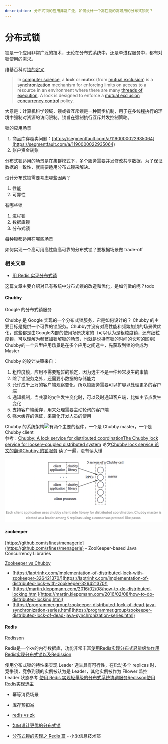 ```yaml
---
description: 分布式锁的应用非常广泛，如何设计一个高性能的高可用的分布式锁呢？
---
```


# 分布式锁

锁是一个应用非常广泛的技术，无论在分布式系统中，还是单进程服务中，都有对锁使用的需求。

维基百科对[锁的定义](https://en.wikipedia.org/wiki/Lock_%28computer_science%29)

> In [computer science](https://en.wikipedia.org/wiki/Computer_science), a **lock** or **mutex** \(from [mutual exclusion](https://en.wikipedia.org/wiki/Mutual_exclusion)\) is a [synchronization](https://en.wikipedia.org/wiki/Synchronization_%28computer_science%29) mechanism for enforcing limits on access to a resource in an environment where there are many [threads of execution](https://en.wikipedia.org/wiki/Thread_%28computer_science%29). A lock is designed to enforce a [mutual exclusion](https://en.wikipedia.org/wiki/Mutual_exclusion) [concurrency control](https://en.wikipedia.org/wiki/Concurrency_control) policy.

大意是：计算机科学领域，锁或者互斥锁是一种同步机制，用于在多线程执行的环境中强制对资源的访问限制。锁旨在强制执行互斥并发控制策略。

锁的应用场景

1. 商品库存超卖问题：[https://segmentfault.com/a/1190000022935064](https://segmentfault.com/a/1190000022935064)
2. 账户资金转账

分布式锁适用的场景是在集群模式下，多个服务需要并发修改共享数据，为了保证数据的一致性，就需要适用分布式锁来解决。

设计分布式锁需要考虑哪些因素？

1. 性能
2. 可靠性

有哪些锁

1. 进程锁
2. 数据库锁
3. 分布式锁

每种锁都适用在哪些场景

如何实现一个高可用高性能高可靠的分布式锁？要根据场景做 trade-off



### 相关文章

* [用 Redis 实现分布式锁](https://carlosbecker.com/posts/distributed-locks-redis/)

这篇文章主要介绍对已有系统中分布式锁的改造和优化，是如何做的呢？todo

#### Chubby

Google 的分布式锁服务

Chubby 是 Google 实现的一个分布式锁服务，它是如何设计的？ Chubby 的主要目标是提供一个可靠的锁服务。Chubby并没有对高性能和频繁加锁的场景做优化，这些都是由Google内部的使用场景决定的（可以认为是粗粒度锁，还有细粒度锁，可以理解为频繁加锁解锁的场景，也就是说持有锁的时间的长短的区别） Chubby的一个典型应用场景是在多个应用之间选主，先获取到锁的会成为 Master

Chubby 的设计决策来自：

1. 粗粒度锁，应用不需要短暂的锁定，因为选主不是一件经常发生的事情
2. 除了锁服务之外，还需要小数据的存储能力
3. 允许成千上万的客户端观察变化，所以锁服务需要可以扩容以处理更多的客户端
4. 通知机制，当共享的文件发生变化时，可以及时通知客户端，比如主节点发生变化
5. 支持客户端缓存，用来处理需要主动轮询的客户端
6. 强大缓存的保证，来简化开发人员的使用

Chubby 的系统架构![](//note.youdao.com/src/3D75B2BF17AD4DF38B5AC39417910555)有两个主要的组件，一个是 Chubby master，一个是 Chubby client  
参考：[Chubby: A lock service for distributed coordination](https://medium.com/coinmonks/chubby-a-centralized-lock-service-for-distributed-applications-390571273052)[The Chubby lock service for loosely-coupled distributed system](https://static.googleusercontent.com/media/research.google.com/en//archive/chubby-osdi06.pdf) 论文[Chubby lock service 论文的翻译](https://blog.csdn.net/qq_38289815/article/details/103488701)[Chubby 的锁服务](http://catkang.github.io/2017/09/29/chubby.html) 读了一遍，没有读太懂

![](../../.gitbook/assets/image%20%28127%29.png)

#### zookeeper

[https://github.com/sfines/menagerie](https://github.com/sfines/menagerie) - ZooKeeper-based Java Concurrency Libraries

[Zookeeper vs Chubby](https://catkang.github.io/2017/10/10/zookeeper-vs-chubby.html)

* [https://laptrinhx.com/implementation-of-distributed-lock-with-zookeeper-326421370/](https://laptrinhx.com/implementation-of-distributed-lock-with-zookeeper-326421370/)
* [https://martin.kleppmann.com/2016/02/08/how-to-do-distributed-locking.html](https://martin.kleppmann.com/2016/02/08/how-to-do-distributed-locking.html)
* [https://programmer.group/zookeeper-distributed-lock-of-dead-java-synchronization-series.html](https://programmer.group/zookeeper-distributed-lock-of-dead-java-synchronization-series.html)

#### Redis

Redisson

Redis是一个kv的内存数据库，功能非常丰富[使用Redis实现分布式轻量级协作](https://www.ibm.com/developerworks/cn/opensource/os-cn-redis-coordinate/index.html)[用Redis实现分布式锁以及Redission](https://my.oschina.net/wangnian/blog/668830)

使用分布式锁的特性来实现 Leader 选举具有可行性，在启动多个 replicas 时，竞争锁，竞争到锁的实例被认为是 Leader，其他实例被作为 Fllower 监控 Leader 状态参考 [使用 Redis 实现轻量级的分布式系统协调服务](https://www.ibm.com/developerworks/cn/opensource/os-cn-redis-coordinate/index.html)[Redisson](https://github.com/redisson/redisson)[使用Redis实现选主](https://www.jianshu.com/p/e527f6b14605)  


* 幂等消费场景
* 库存预扣减



* [redis vs zk](https://github.com/doocs/advanced-java/blob/main/docs/distributed-system/distributed-lock-redis-vs-zookeeper.md)
* [如何设计更优的分布式锁](https://time.geekbang.org/column/article/125983)
* [分布式锁的实现之 Redis 篇](https://xiaomi-info.github.io/2019/12/17/redis-distributed-lock/) - 小米信息技术部



